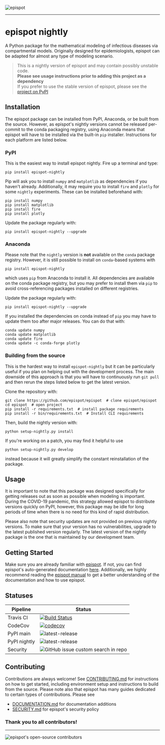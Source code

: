 ![epispot](https://i.ibb.co/m9yS1yh/epispot-nightly.jpg)

---

# epispot nightly

A Python package for the mathematical modeling of infectious diseases via 
compartmental models. Originally designed for epidemiologists, epispot can
be adapted for almost any type of modeling scenario.

> This is a nightly version of epispot and may contain possibly unstable code.\
> **Please see usage instructions prior to adding this project as a dependency**\
> If you prefer to use the stable version of epispot, please see
> the [project on PyPI](https://pypi.org/project/epispot)

## Installation

The epispot package can be installed from PyPI, Anaconda, or be built from the
source. However, as epispot's nightly versions cannot be released per-commit to 
the conda packaging registry, using Anaconda means that epispot will have to be
installed via the built-in `pip` installer. Instructions for each platform are listed
below.

### PyPI
This is the easiest way to install epispot nightly. Fire up a terminal and type:
```shell
pip install epispot-nightly
```
Pip will ask you to install `numpy` and `matplotlib` as dependencies if you 
haven't already. Additionally, it may require you to install `fire` and `plotly` for some `nightly` experiments.
These can be installed beforehand with:
```shell
pip install numpy
pip install matplotlib
pip install fire
pip install plotly
```

Update the package regularly with:
```shell
pip install epispot-nightly --upgrade
```

### Anaconda
Please note that the `nightly` version is **not** available on the `conda` 
package registry. However, it is still possible to install on `conda`-based
systems with
```shell
pip install epispot-nightly
```
which uses `pip` from Anaconda to install it. All dependencies are available
on the conda package registry, but you may prefer to install them via `pip` to
avoid cross-referencing packages installed on different registries.

Update the package regularly with:
```shell
pip install epispot-nightly --upgrade
```

If you installed the dependencies on conda instead of `pip` you may have to update
them too after major releases. You can do that with:
```shell
conda update numpy
conda update matplotlib
conda update fire
conda update -c conda-forge plotly
```

### Building from the source
This is the hardest way to install `epispot-nightly` but it can be particularly
useful if you plan on helping out with the development process. The main downside
of this approach is that you will have to continuously run `git pull` and then 
rerun the steps listed below to get the latest version.

Clone the repository with:
```shell
git clone https://github.com/epispot/epispot  # clone epispot/epispot
cd epispot  # open project
pip install -r requirements.txt  # install package requirements
pip install -r bin/requirements.txt  # Install CLI requirements
```

Then, build the nightly version with:
```shell
python setup-nightly.py install
```

If you're working on a patch, you may find it helpful to use
```shell
python setup-nightly.py develop
```
instead because it will greatly simplify the constant reinstallation of the package.

## Usage

It is important to note that this package was designed specifically
for getting releases out as soon as possible when modeling is important.
During the COVID-19 pandemic, this strategy allowed epispot to 
distribute versions quickly on PyPI, however, this package may be idle for long
periods of time when there is no need for this kind of rapid distribution.

Please also note that security updates are not provided on previous nightly versions. 
To make sure that your version has no vulnerabilities, upgrade to the latest published
version regularly. The latest version of the nightly package is the one that is
maintained by our development team.

## Getting Started

Make sure you are already familiar with [epispot](https://www.pypi.org/project/epispot).
If not, you can find epispot's auto-generated documentation
[here](https://epispot.github.io/epispot/). Additionally, we highly recommend reading
the [epispot manual](https://epispot.gitbook.io) to get a better understanding of
the documentation and how to use epispot.

## Statuses
| Pipeline | Status |
| --- | --- |
| Travis CI | [![Build Status](https://www.travis-ci.com/epispot/epispot.svg?branch=master)](https://www.travis-ci.com/epispot/epispot) |
| CodeCov | [![codecov](https://codecov.io/gh/epispot/epispot/branch/master/graph/badge.svg?token=WGIM127RFY)](https://codecov.io/gh/epispot/epispot) |
| PyPI main | ![latest-release](https://shields.mitmproxy.org/pypi/v/epispot.svg?color=success) |
| PyPI nightly | ![latest-release](https://shields.mitmproxy.org/pypi/v/epispot-nightly.svg?color=success) |
| Security | ![GitHub issue custom search in repo](https://img.shields.io/github/issues-search/epispot/epispot?color=success&label=known%20vulnerabilities&query=VULNERABILITY%20is:open%20is:issue) |

## Contributing

Contributions are always welcome!
See [CONTRIBUTING.md](https://github.com/epispot/epispot/tree/master/CONTRIBUTING.md) for instructions on how to get started,
including environment setup and instructions to build from the source.
Please note also that epispot has many guides dedicated to certain types of
contributions. Please see
- [DOCUMENTATION.md](https://github.com/epispot/epispot/tree/master/DOCUMENTATION.md) for documentation additions
- [SECURITY.md](https://github.com/epispot/epispot/tree/master/SECURITY.md) for epispot's security policy
  
### Thank you to all contributors!

---

![epispot's open-source contributors](https://contrib.rocks/image?repo=epispot/epispot)

